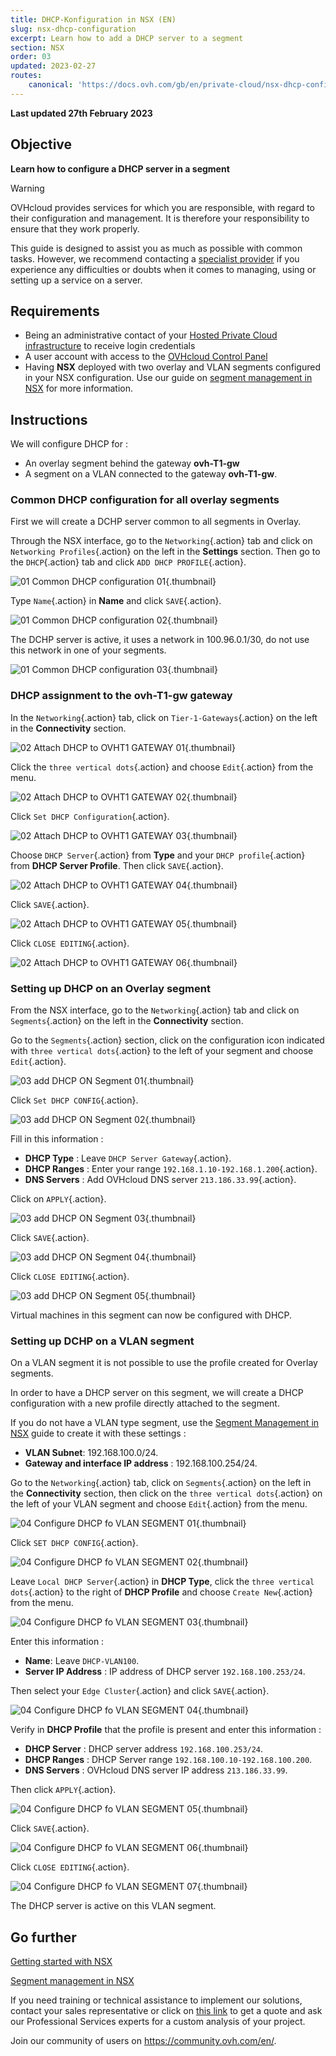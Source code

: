 ```yaml
---
title: DHCP-Konfiguration in NSX (EN)
slug: nsx-dhcp-configuration
excerpt: Learn how to add a DHCP server to a segment
section: NSX
order: 03
updated: 2023-02-27
routes:
    canonical: 'https://docs.ovh.com/gb/en/private-cloud/nsx-dhcp-configuration/'
---
```


**Last updated 27th February 2023**

## Objective

**Learn how to configure a DHCP server in a segment**

> [!warning]
> OVHcloud provides services for which you are responsible, with regard to their configuration and management. It is therefore your responsibility to ensure that they work properly.
>
> This guide is designed to assist you as much as possible with common tasks. However, we recommend contacting a [specialist provider](https://partner.ovhcloud.com/de/directory/) if you experience any difficulties or doubts when it comes to managing, using or setting up a service on a server.
>

## Requirements

- Being an administrative contact of your [Hosted Private Cloud infrastructure](https://www.ovhcloud.com/de/enterprise/products/hosted-private-cloud/) to receive login credentials
- A user account with access to the [OVHcloud Control Panel](https://www.ovh.com/auth/?action=gotomanager&from=https://www.ovh.de/&ovhSubsidiary=de)
- Having **NSX** deployed with two overlay and VLAN segments configured in your NSX configuration. Use our guide on [segment management in NSX](https://docs.ovh.com/de/private-cloud/nsx-segment-management) for more information.

## Instructions

We will configure DHCP for : 

- An overlay segment behind the gateway **ovh-T1-gw** 
- A segment on a VLAN connected to the gateway **ovh-T1-gw**.

### Common DHCP configuration for all overlay segments

First we will create a DCHP server common to all segments in Overlay.

Through the NSX interface, go to the `Networking`{.action} tab and click on `Networking Profiles`{.action} on the left in the **Settings** section. Then go to the `DHCP`{.action} tab and click `ADD DHCP PROFILE`{.action}.

![01 Common DHCP configuration 01](images/01-common-dhcp-configuration01.png){.thumbnail}

Type `Name`{.action} in **Name** and click `SAVE`{.action}.

![01 Common DHCP configuration 02](images/01-common-dhcp-configuration02.png){.thumbnail}

The DCHP server is active, it uses a network in 100.96.0.1/30, do not use this network in one of your segments.

![01 Common DHCP configuration 03](images/01-common-dhcp-configuration03.png){.thumbnail}

### DHCP assignment to the ovh-T1-gw gateway

In the `Networking`{.action} tab, click on `Tier-1-Gateways`{.action} on the left in the **Connectivity** section.

![02 Attach DHCP to OVHT1 GATEWAY 01](images/02-attach-dhcp-to-ovht1-gateway01.png){.thumbnail}

Click the `three vertical dots`{.action} and choose `Edit`{.action} from the menu.

![02 Attach DHCP to OVHT1 GATEWAY 02](images/02-attach-dhcp-to-ovht1-gateway02.png){.thumbnail}

Click `Set DHCP Configuration`{.action}.

![02 Attach DHCP to OVHT1 GATEWAY 03](images/02-attach-dhcp-to-ovht1-gateway03.png){.thumbnail}

Choose `DHCP Server`{.action} from **Type** and your `DHCP profile`{.action} from **DHCP Server Profile**. Then click `SAVE`{.action}.

![02 Attach DHCP to OVHT1 GATEWAY 04](images/02-attach-dhcp-to-ovht1-gateway04.png){.thumbnail}

Click `SAVE`{.action}.

![02 Attach DHCP to OVHT1 GATEWAY 05](images/02-attach-dhcp-to-ovht1-gateway05.png){.thumbnail}

Click `CLOSE EDITING`{.action}.

![02 Attach DHCP to OVHT1 GATEWAY 06](images/02-attach-dhcp-to-ovht1-gateway06.png){.thumbnail}

### Setting up DHCP on an Overlay segment

From the NSX interface, go to the `Networking`{.action} tab and click on `Segments`{.action} on the left in the **Connectivity** section.

Go to the `Segments`{.action} section, click on the configuration icon indicated with `three vertical dots`{.action} to the left of your segment and choose `Edit`{.action}.

![03 add DHCP ON Segment 01](images/03-configure-dhcp-overlay-segment01.png){.thumbnail}

Click `Set DHCP CONFIG`{.action}.

![03 add DHCP ON Segment 02](images/03-configure-dhcp-overlay-segment02.png){.thumbnail}

Fill in this information :

- **DHCP Type** : Leave `DHCP Server Gateway`{.action}.
- **DHCP Ranges** : Enter your range `192.168.1.10-192.168.1.200`{.action}.
- **DNS Servers** : Add OVHcloud DNS server `213.186.33.99`{.action}.

Click on `APPLY`{.action}.

![03 add DHCP ON Segment 03](images/03-configure-dhcp-overlay-segment03.png){.thumbnail}

Click `SAVE`{.action}.

![03 add DHCP ON Segment 04](images/03-configure-dhcp-overlay-segment04.png){.thumbnail}

Click `CLOSE EDITING`{.action}.

![03 add DHCP ON Segment 05](images/03-configure-dhcp-overlay-segment05.png){.thumbnail}

Virtual machines in this segment can now be configured with DHCP.

### Setting up DCHP on a VLAN segment

On a VLAN segment it is not possible to use the profile created for Overlay segments.

In order to have a DHCP server on this segment, we will create a DHCP configuration with a new profile directly attached to the segment.

If you do not have a VLAN type segment, use the [Segment Management in NSX](https://docs.ovh.com/de/private-cloud/nsx-segment-management/) guide to create it with these settings :

- **VLAN Subnet**: 192.168.100.0/24.
- **Gateway and interface IP address** : 192.168.100.254/24.

Go to the `Networking`{.action} tab, click on `Segments`{.action} on the left in the **Connectivity** section, then click on the `three vertical dots`{.action} on the left of your VLAN segment and choose `Edit`{.action} from the menu.

![04 Configure DHCP fo VLAN SEGMENT 01](images/04-configure-dhcp-for-vlan-segment-01.png){.thumbnail} 

Click `SET DHCP CONFIG`{.action}.

![04 Configure DHCP fo VLAN SEGMENT 02](images/04-configure-dhcp-for-vlan-segment-02.png){.thumbnail} 

Leave `Local DHCP Server`{.action} in **DHCP Type**, click the `three vertical dots`{.action} to the right of **DHCP Profile** and choose `Create New`{.action} from the menu.

![04 Configure DHCP fo VLAN SEGMENT 03](images/04-configure-dhcp-for-vlan-segment-03.png){.thumbnail}

Enter this information :

- **Name**: Leave `DHCP-VLAN100`.
- **Server IP Address** : IP address of DHCP server `192.168.100.253/24`.

Then select your `Edge Cluster`{.action} and click `SAVE`{.action}.

![04 Configure DHCP fo VLAN SEGMENT 04](images/04-configure-dhcp-for-vlan-segment-04.png){.thumbnail}

Verify in **DHCP Profile** that the profile is present and enter this information :

- **DHCP Server** : DHCP server address `192.168.100.253/24`.
- **DHCP Ranges** : DHCP Server range `192.168.100.10-192.168.100.200`.
- **DNS Servers** : OVHcloud DNS server IP address `213.186.33.99`.

Then click `APPLY`{.action}.

![04 Configure DHCP fo VLAN SEGMENT 05](images/04-configure-dhcp-for-vlan-segment-05.png){.thumbnail}

Click `SAVE`{.action}.

![04 Configure DHCP fo VLAN SEGMENT 06](images/04-configure-dhcp-for-vlan-segment-06.png){.thumbnail}

Click `CLOSE EDITING`{.action}.

![04 Configure DHCP fo VLAN SEGMENT 07](images/04-configure-dhcp-for-vlan-segment-07.png){.thumbnail}

The DHCP server is active on this VLAN segment.

## Go further <a name="gofurther"></a>

[Getting started with NSX](https://docs.ovh.com/de/private-cloud/nsx-first-steps/)

[Segment management in NSX](https://docs.ovh.com/de/private-cloud/nsx-segment-management/)

If you need training or technical assistance to implement our solutions, contact your sales representative or click on [this link](https://www.ovhcloud.com/de/professional-services/) to get a quote and ask our Professional Services experts for a custom analysis of your project.

Join our community of users on <https://community.ovh.com/en/>.

